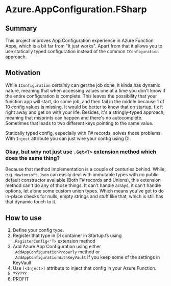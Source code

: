 # Azure.AppConfiguration.FSharp

## Summary

This project improves App Configuration experience in Azure Function Apps, which is a bit far from "It just works".
Apart from that it allows you to use statically typed configuration instead of the common `IConfiguration` approach.

## Motivation

While `IConfiguration` certainly can get the job done, it kinda has dynamic nature, meaning that when accessing values one at a time
you don't know if the entire configuration is complete. This leaves the possibility that your function app will start, do some job, and then fail in the middle because 1 of 10 config values is missing. It would be better to know that on startup, fix it right away and get on with your life.
Besides, it's a stringly-typed approach, meaning that misprints can happen and there's no autocomplete. Sometimes that leads to two different keys pointing to the same value.

Statically typed config, especially with F# records, solves those problems. With `Inject` attribute you can just wire your config using DI.

### Okay, but why not just use `.Get<T>` extension method which does the same thing?

Because that method implementation is a couple of centuries behind. While, e.g. `Newtonsoft.Json` can easily deal with immutable types with no public default constructor available (Both F# records and Unions), this extension method can't do any of those things. It can't handle arrays, it can't handle options, let alone some custom union types. Which means you've got to do in-place checks for nulls, empty strings and stuff like that, which is still has that dynamic touch to it.

## How to use

1. Define your config type.
2. Register that type in DI container in Startup.fs using `.RegisterConfig<'T>` extension method
3. Add Azure App Configuration using either `.AddAppConfigurationProperly` method or `.AddAppConfigurationWithKeyVault` if you keep some of the settings in KeyVault
4. Use `[<Inject>]` attribute to inject that config in your Azure Function.
5. ??????
6. PROFIT